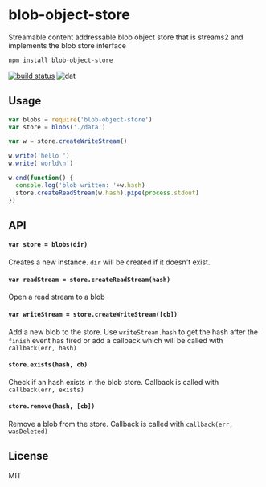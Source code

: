 # blob-object-store

Streamable content addressable blob object store that is streams2 and implements the blob store interface

``` js
npm install blob-object-store
```

[![build status](http://img.shields.io/travis/mafintosh/blob-object-store.svg?style=flat)](http://travis-ci.org/mafintosh/blob-object-store)
![dat](http://img.shields.io/badge/Development%20sponsored%20by-dat-green.svg?style=flat)

## Usage

``` js
var blobs = require('blob-object-store')
var store = blobs('./data')

var w = store.createWriteStream()

w.write('hello ')
w.write('world\n')

w.end(function() {
  console.log('blob written: '+w.hash)
  store.createReadStream(w.hash).pipe(process.stdout)
})
```

## API

#### `var store = blobs(dir)`

Creates a new instance. `dir` will be created if it doesn't exist.

#### `var readStream = store.createReadStream(hash)`

Open a read stream to a blob

#### `var writeStream = store.createWriteStream([cb])`

Add a new blob to the store. Use `writeStream.hash` to get the hash after the `finish` event has fired
or add a callback which will be called with `callback(err, hash)`

#### `store.exists(hash, cb)`

Check if an hash exists in the blob store. Callback is called with `callback(err, exists)`

#### `store.remove(hash, [cb])`

Remove a blob from the store. Callback is called with `callback(err, wasDeleted)`

## License

MIT